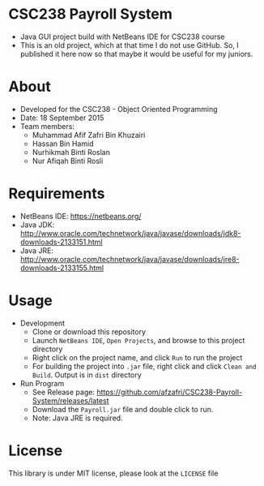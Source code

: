 # CSC238 Payroll System
- Java GUI project build with NetBeans IDE for CSC238 course
- This is an old project, which at that time I do not use GitHub. So, I published it here now so that maybe it would be useful for my juniors.

# About
- Developed for the CSC238 - Object Oriented Programming
- Date: 18 September 2015
- Team members:
	- Muhammad Afif Zafri Bin Khuzairi
	- Hassan Bin Hamid
	- Nurhikmah Binti Roslan
	- Nur Afiqah Binti Rosli

# Requirements
- NetBeans IDE: https://netbeans.org/
- Java JDK: http://www.oracle.com/technetwork/java/javase/downloads/jdk8-downloads-2133151.html
- Java JRE: http://www.oracle.com/technetwork/java/javase/downloads/jre8-downloads-2133155.html

# Usage
- Development
	- Clone or download this repository
	- Launch ```NetBeans IDE```, ```Open Projects```, and browse to this project directory
	- Right click on the project name, and click ```Run``` to run the project
	- For building the project into ```.jar``` file, right click and click ```Clean and Build```. Output is in ```dist``` directory
- Run Program 
	- See Release page: https://github.com/afzafri/CSC238-Payroll-System/releases/latest
	- Download the ```Payroll.jar``` file and double click to run.
	- Note: Java JRE is required.
	
# License
This library is under MIT license, please look at the ```LICENSE``` file